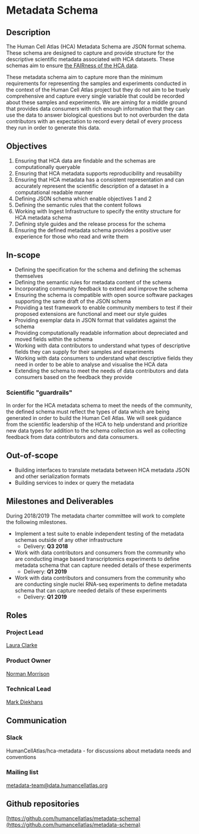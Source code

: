 
# Metadata Schema

## Description

The Human Cell Atlas (HCA) Metadata Schema are JSON format schema. These schema are designed to capture and provide structure for the descriptive scientific metadata associated with HCA datasets. These schemas aim to ensure [the FAIRness of the HCA data](https://www.nature.com/articles/sdata201618).

These metadata schema aim to capture more than the minimum requirements for representing the samples and experiments conducted in the context of the Human Cell Atlas project but they do not aim to be truely comprehensive and capture every single variable that could be recorded about these samples and experiments. We are aiming for a middle ground that provides data consumers with rich enough information that they can use the data to answer biological questions but to not overburden the data contributors with an expectation to record every detail of every process they run in order to generate this data.

## Objectives

1. Ensuring that HCA data are findable and the schemas are computationally queryable
2. Ensuring that HCA metadata supports reproducibility and reusability
3. Ensuring that HCA metadata has a consistent representation and can accurately represent the scientific description of a dataset in a computational readable manner
4. Defining JSON schema which enable objectives 1 and 2
5. Defining the semantic rules that the content follows
6. Working with Ingest Infrastructure to specify the entity structure for HCA metadata schema
7. Defining style guides and the release process for the schema
8. Ensuring the defined metadata schema provides a positive user experience for those who read and write them

## In-scope

* Defining the specification for the schema and defining the schemas themselves 
* Defining the semantic rules for metadata content of the schema
* Incorporating community feedback to extend and improve the schema
* Ensuring the schema is compatible with open source software packages supporting the same draft of the JSON schema
* Providing a test framework to enable community members to test if their proposed extensions are functional and meet our style guides
* Providing exemplar data in JSON format that validates against the schema 
* Providing computationally readable information about depreciated and moved fields within the schema
* Working with data contributors to understand what types of descriptive fields they can supply for their samples and experiments
* Working with data consumers to understand what descriptive fields they need in order to be able to analyse and visualise the HCA data
* Extending the schema to meet the needs of data contributors and data consumers based on the feedback they provide

### Scientific "guardrails"

In order for the HCA metadata schema to meet the needs of the community, the defined schema must reflect the types of data which are being generated in order to build the Human Cell Atlas. We will seek guidance from the scientific leadership of the HCA to help understand and prioritize new data types for addition to the schema collection as well as collecting feedback from data contributors and data consumers.

## Out-of-scope

* Building interfaces to translate metadata between HCA metadata JSON and other serialization formats
* Building services to index or query the metadata

## Milestones and Deliverables

During 2018/2019 The metadata charter committee will work to complete the following milestones.

* Implement a test suite to enable independent testing of the metadata schemas outside of any other infrastructure
  - Delivery: **Q3 2018**
* Work with data contributors and consumers from the community who are conducting image based transcriptomics experiments to define metadata schema that can capture needed details of these experiments
  - Delivery: **Q1 2019**
* Work with data contributors and consumers from the community who are conducting single nuclei RNA-seq experiments to define metadata schema that can capture needed details of these experiments
  - Delivery: **Q1 2019**


## Roles

### Project Lead
[Laura Clarke](mailto:laura@ebi.ac.uk)
### Product Owner
[Norman Morrison](mailto:norman@ebi.ac.uk)
### Technical Lead
[Mark Diekhans](mailto:markd@ucsc.edu)

## Communication

### Slack

HumanCellAtlas/hca-metadata - for discussions about metadata needs and conventions

### Mailing list

[metadata-team@data.humancellatlas.org](mailto:metadata-team@data.humancellatlas.org)

## Github repositories

[https://github.com/humancellatlas/metadata-schema](https://github.com/humancellatlas/metadata-schema)
